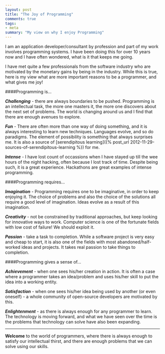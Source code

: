 ```yaml
--- 
layout: post
title: "The Joy of Programming"
comments: true
tags:
- meta
summary: "My view on why I enjoy Programming"
---
```


I am an application developer/consultant by profession and part of my work involves programming systems. I have been doing this for over 10 years now and I have often wondered, what is it that keeps me going. 

I have met quite a few professionals from the software industry who are motivated by the monetary gains by being in the industry. While this is true, here is my view what are more important reasons to be a programmer, and what gives me joy!

####Programming is...

__*Challenging*__ - there are always boundaries to be pushed. Programming is an intellectual task, the more one masters it, the more one discovers about the next set of problems. The world is changing around us and I find that there are enough avenues to explore.
 
__*Fun*__ - There are often more than one way of doing something, and it is always interesting to learn new techniques. Languages evolve, and so do paradigms. The element of possibility is something that always surprises me. It is also a source of [serendipitous learning]({% post_url 2012-11-29-sources-of-serendipitous-learning %}) for me.

__*Intense*__ - I have lost count of occassions when I have stayed up till the wee hours of the night hacking, often because I lost track of time. Despite being such, it is a great experience. Hackathons are great examples of intense programming.

####Programming requires...

__*Imagination*__ - Programming requires one to be imaginative, in order to keep enjoying it. The choice of problems and also the choice of the solutions all require a good level of imagination. Ideas evolve as a result of this imagination.

__*Creativity*__ - not be constrained by traditional approaches, but keep looking for innovative ways to work. Computer science is one of the fortunate fields with low cost of failure! We should exploit it. 

__*Passion*__ - take a task to completion. While a software project is very easy and cheap to start, it is also one of the fields with most abandoned/half-worked ideas and projects. It takes real passion to take things to completion.

####Programming gives a sense of…

__*Achievement*__ - when one sees his/her creation in action. It is often a case where a programmer takes an idea/problem and uses his/her skill to put the idea into a working entity.

__*Satisfaction*__ - when one sees his/her idea being used by another (or even oneself) - a whole community of open-source developers are motivated by this.

__*Enlightenment*__ - as there is always enough for any programmer to learn. The technology is moving forward, and what we have seen over the time is the problems that technology can solve have also been expanding.

---

**Welcome** to the world of programmers, where there is always enough to satisfy our intellectual thirst, and there are enough problems that we can solve using our skills.